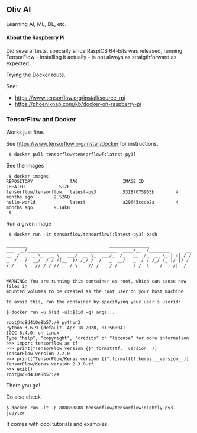 ## Oliv AI
Learning AI, ML, DL, etc.

#### About the Raspberry Pi
Did several tests, specially since RaspiOS 64-bits was released, running TensorFlow - installing it actually - is not always as straigthforward as expected.

Trying the Docker route.

See:
- <https://www.tensorflow.org/install/source_rpi>
- <https://phoenixnap.com/kb/docker-on-raspberry-pi>

### TensorFlow and Docker
Works just fine.

See <https://www.tensorflow.org/install/docker> for instructions.
```
 $ docker pull tensorflow/tensorflow[:latest-py3]
```
See the images
```
 $ docker images
REPOSITORY              TAG                 IMAGE ID            CREATED             SIZE
tensorflow/tensorflow   latest-py3          53187075965b        4 months ago        2.52GB
hello-world             latest              a29f45ccde2a        4 months ago        9.14kB
 $ 
```
Run a given image
```
 $ docker run -it tensorflow/tensorflow[:latest-py3] bash

________                               _______________                
___  __/__________________________________  ____/__  /________      __
__  /  _  _ \_  __ \_  ___/  __ \_  ___/_  /_   __  /_  __ \_ | /| / /
_  /   /  __/  / / /(__  )/ /_/ /  /   _  __/   _  / / /_/ /_ |/ |/ / 
/_/    \___//_/ /_//____/ \____//_/    /_/      /_/  \____/____/|__/


WARNING: You are running this container as root, which can cause new files in
mounted volumes to be created as the root user on your host machine.

To avoid this, run the container by specifying your user's userid:

$ docker run -u $(id -u):$(id -g) args...

root@4c8d410e8b57:/# python3
Python 3.6.9 (default, Apr 18 2020, 01:56:04) 
[GCC 8.4.0] on linux
Type "help", "copyright", "credits" or "license" for more information.
>>> import tensorflow as tf
>>> print("TensorFlow version {}".format(tf.__version__))
TensorFlow version 2.2.0
>>> print("TensorFlow/Keras version {}".format(tf.keras.__version__))
TensorFlow/Keras version 2.3.0-tf
>>> exit()
root@4c8d410e8b57:/# 
```

There you go!

Do also check
```
$ docker run -it -p 8888:8888 tensorflow/tensorflow:nightly-py3-jupyter
```
It comes with cool tutorials and examples.
